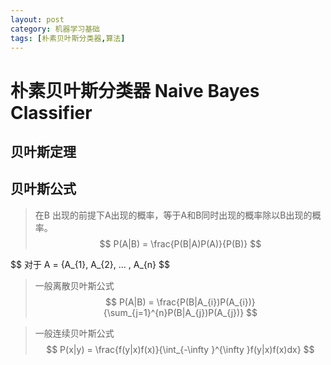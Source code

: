 ```yaml
---
layout: post
category: 机器学习基础
tags: [朴素贝叶斯分类器,算法]
---
```


朴素贝叶斯分类器 Naive Bayes Classifier
===========

## 贝叶斯定理

## 贝叶斯公式

> 在B 出现的前提下A出现的概率，等于A和B同时出现的概率除以B出现的概率。
$$
	P(A|B) = \frac{P(B|A)P(A)}{P(B)}
$$

$$
	对于 A =  {A_{1}, A_{2}, ... , A_{n}
$$

> 一般离散贝叶斯公式 
$$
	P(A|B) = \frac{P(B|A_{i})P(A_{i})}{\sum_{j=1}^{n}P(B|A_{j})P(A_{j})}
$$

> 一般连续贝叶斯公式
$$
	P(x|y) = \frac{f(y|x)f(x)}{\int_{-\infty }^{\infty }f(y|x)f(x)dx}
$$


